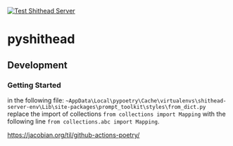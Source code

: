 [![Test Shithead Server](https://github.com/gute-kunst/shithead_browsergame/actions/workflows/server.yml/badge.svg)](https://github.com/gute-kunst/shithead_browsergame/actions/workflows/server.yml)
# pyshithead

## Development
### Getting Started
in the following file: ```~AppData\Local\pypoetry\Cache\virtualenvs\shithead-server-env\Lib\site-packages\prompt_toolkit\styles\from_dict.py```
replace the import of collections ```from collections import Mapping``` with the following line ```from collections.abc import Mapping```.

https://jacobian.org/til/github-actions-poetry/
